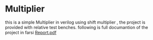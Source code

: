 # Multiplier
this is a simple Multiplier in verilog using shift multiplier , the project is provided with relative test benches.
following is full documantion of the project in farsi
[Report.pdf](https://github.com/negarhonarvar/Multiplier/files/11757003/Report.pdf)
